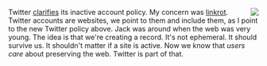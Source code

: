 <img src="http://scripting.com/images/2018/12/10/christmasTree.png" border="0" align="right">Twitter <a href="https://twitter.com/TwitterSupport/status/1199777312054493184">clarifies</a> its inactive account policy. My concern was <a href="https://en.wikipedia.org/wiki/Link_rot">linkrot</a>. Twitter accounts are websites, we point to them and include them, as I point to the new Twitter policy above. Jack was around when the web was very young. The idea is that we're creating a record. It's not ephemeral. It should survive us. It shouldn't matter if a site is active. Now we know that <i>users care</i> about preserving the web. Twitter is part of that. 
